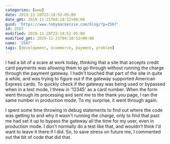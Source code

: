 ```yaml
---
categories: [www]
date: 2019-11-20T23:18:52-05:00
date_gmt: 2019-11-21T04:18:52+00:00
guid: 'https://www.tobymackenzie.com/blog/?p=2567'
id: 2567
modified: 2019-11-20T23:18:52-05:00
modified_gmt: 2019-11-21T04:18:52+00:00
name: '2567'
tags: [development, ecommerce, payment, problem]
---
```


I had a bit of a scare at work today, thinking that a site that accepts credit card payments was allowing them to go through without running the charge through the payment gateway.<!--more-->  I hadn't touched that part of the site in quite a while, and was trying to figure out if the gateway supported American Express cards.  To quickly check if the gateway was being used or bypassed when in a test mode, I threw in '12345' as a card number.  When the form went through its processing and sent me to the thank you page, I ran the same number in production mode.  To my surprise, it went through again.

I spent some time throwing in debug statements to find out where the code was getting to and why it wasn't running the charge, only to find that past me had set it up to bypass the gateway all the time for my user, even in production mode.  I don't normally do a test like that, and wouldn't think I'd want to leave it there if I did.  So, to save stress on future me, I commented out the bit of code that did that.
